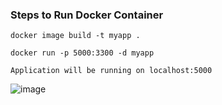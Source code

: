 ### Steps to Run Docker Container

`docker image build -t myapp . `

`docker run -p 5000:3300 -d myapp`

`Application will be running on localhost:5000` 

![image](https://user-images.githubusercontent.com/90513315/188110316-c0996526-e0b9-4cab-beff-b1519657c086.png)
